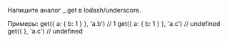 Напишите аналог _.get в lodash/underscore.

Примеры:
get({ a: { b: 1 } }, 'a.b') // 1
get({ a: { b: 1 } }, 'a.c') // undefined
get({ }, 'a.c') // undefined